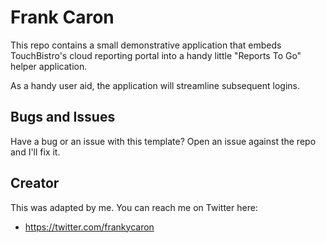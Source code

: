 
# Frank Caron

This repo contains a small demonstrative application that embeds TouchBistro's cloud reporting portal into a handy little "Reports To Go" helper application. 

As a handy user aid, the application will streamline subsequent logins.

## Bugs and Issues

Have a bug or an issue with this template? Open an issue against the repo and I'll fix it.

## Creator

This was adapted by me. You can reach me on Twitter here:

* https://twitter.com/frankycaron
